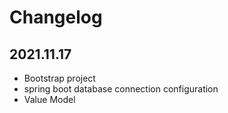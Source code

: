 # Changelog

## 2021.11.17

- Bootstrap project
- spring boot database connection configuration
- Value Model

